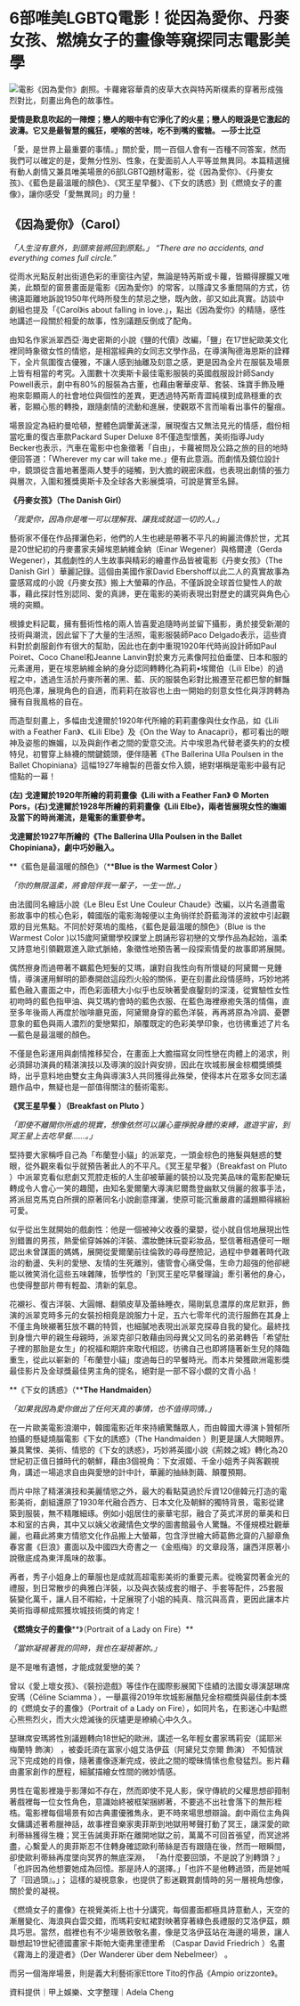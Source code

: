 # 6部唯美LGBTQ電影！從因為愛你、丹麥女孩、燃燒女子的畫像等窺探同志電影美學

![電影《因為愛你》劇照。卡蘿雍容華貴的皮草大衣與特芮斯樸素的穿著形成強烈對比，刻畫出角色的故事性。](https://wowlavie-aws.hmgcdn.com/files/article/a1/12956/atl_m_180012956_421.jpg)

**愛情是歎息吹起的一陣煙；戀人的眼中有它淨化了的火星；戀人的眼淚是它激起的波濤。它又是最智慧的瘋狂，哽喉的苦味，吃不到嘴的蜜糖。 —莎士比亞**

「愛，是世界上最重要的事情。」關於愛，問一百個人會有一百種不同答案，然而我們可以確定的是，愛無分性別、性象，在愛面前人人平等並無異同。本篇精選擁有動人劇情又兼具唯美場景的6部LGBTQ題材電影，從《因為愛你》、《丹麥女孩》、《藍色是最溫暖的顏色》、《冥王星早餐》、《下女的誘惑》到《燃燒女子的畫像》，讓你感受「愛無異同」的力量！ 

## 《因為愛你》（Carol）

_「人生沒有意外，到頭來皆將回到原點。」 “There are no accidents, and everything comes full circle.”_

從雨水光點反射出街道色彩的車窗往內望，無論是特芮斯或卡蘿，皆顯得朦朧又唯美，此類型的窗景畫面是電影《因為愛你》的常客，以隱諱又多重間隔的方式，彷彿遠距離地訴說1950年代時所發生的禁忌之戀，既內斂，卻又如此真實。訪談中劇組也提及「《Carol》is about falling in love.」，點出《因為愛你》的精隨，感性地講述一段關於相愛的故事，性別議題反倒成了配角。

由知名作家派翠西亞‧海史密斯的小說《鹽的代價》改編，「鹽」在17世紀歐美文化裡同時象徵女性的情慾，是相當經典的女同志文學作品，在導演陶德海恩斯的詮釋下，全片氛圍復古優雅，不讓人感到抽離及刻意之感，更是因為全片在服裝及場景上皆有相當的考究。入圍數十次奧斯卡最佳電影服裝的英國戲服設計師Sandy Powell表示，劇中有80%的服裝為古董，也藉由奢華皮草、套裝、珠寶手飾及睡袍來彰顯兩人的社會地位與個性的差異，更透過特芮斯青澀純樸到成熟穩重的衣著，彰顯心態的轉換，跟隨劇情的流動和進展，使觀眾不言而喻看出事件的鑿痕。

場景設定為紐約曼哈頓，整體色調暈黃迷濛，展現復古又無法見光的情感，戲份相當吃重的復古車款Packard Super Deluxe 8不僅造型懷舊，美術指導Judy Becker也表示，汽車在電影中也象徵著「自由」，卡蘿被問及公路之旅的目的地時便回答道：「Wherever my car will take me.」便有此意涵。而劇情及鏡位設計中，鏡頭從含蓄地著墨兩人雙手的碰觸，到大膽的親密床戲，也表現出劇情的張力與層次，入圍和獲獎奧斯卡及全球各大影展獎項，可說是實至名歸。

**《丹麥女孩》（The Danish Girl）**

_「我愛你，因為你是唯一可以理解我、讓我成就這一切的人。」_

藝術家不僅在作品揮灑色彩，他們的人生也總是帶著不平凡的絢麗流傳於世，尤其是20世紀初的丹麥畫家夫婦埃恩納維金納（Einar Wegener）與格爾達（Gerda Wegener），其戲劇性的人生故事與精彩的繪畫作品皆被電影《丹麥女孩》（The Danish Girl ）華麗記錄。這個由美國作家David Ebershoff以此二人的真實故事為靈感寫成的小說《丹麥女孩》搬上大螢幕的作品，不僅訴說全球首位變性人的故事，藉此探討性別認同、愛的真諦，更在電影的美術表現出對歷史的講究與角色心境的突顯。

根據史料記載，擁有藝術性格的兩人皆喜愛追隨時尚並留下攝影，勇於接受新潮的技術與潮流，因此留下了大量的生活照，電影服裝師Paco Delgado表示，這些資料對於劇服創作有很大的幫助，因此也在劇中重現1920年代時尚設計師如Paul Poiret、Coco Chanel和Jeanne Lanvin對於東方元素像阿拉伯垂墜、日本和服的元素運用，更在埃恩納維金納的身分認同轉轉化為莉莉•埃爾伯（Lili Elbe）的過程之中，透過生活於丹麥所著的黑、藍、灰的服裝色彩對比搬遷至花都巴黎的鮮豔明亮色澤，展現角色的自適，而莉莉在妝容也上由一開始的刻意女性化與浮誇轉為擁有自我風格的自在。

而造型刻畫上，多幅由戈達爾於1920年代所繪的莉莉畫像與仕女作品，如《Lili with a Feather Fan》、《Lili Elbe》及《On the Way to Anacapri》，都可看出的眼神及姿態的嫵媚，以及與創作者之間的愛意交流。片中埃恩為代替老婆失約的女模特兒，初嘗穿上絲襪的關鍵鏡頭，便伴隨著《The Ballerina Ulla Poulsen in the Ballet Chopiniana》這幅1927年繪製的芭蕾女伶入鏡，絕對堪稱是電影中最有記憶點的一幕！

**(左) 戈達爾於1920年所繪的莉莉畫像《Lili with a Feather Fan》 © Morten Pors，(右)戈達爾於1928年所繪的莉莉畫像《Lili Elbe》，兩者皆展現女性的嫵媚及當下的時尚潮流，是電影的重要參考。**

**戈達爾於1927年所繪的《The Ballerina Ulla Poulsen in the Ballet Chopiniana》，劇中巧妙融入。**

**《藍色是最溫暖的顏色》（****Blue is the Warmest Color ）**

_「你的無限溫柔，將會陪伴我一輩子，一生一世。」_

由法國同名繪話小說《Le Bleu Est Une Couleur Chaude》改編，以片名道盡電影故事中的核心色彩，韓國版的電影海報便以主角徜徉於蔚藍海洋的波紋中引起觀眾的目光焦點。不同於好萊塢的風格，《藍色是最溫暖的顏色》（Blue is the Warmest Color )以15歲阿黛爾學校課堂上朗誦形容初戀的文學作品為起始，溫柔又詩意地引領觀眾進入歐式脈絡，象徵性地預告著一段探索情愛的故事即將展開。

偶然擦身而過帶著不羈藍色短髮的艾瑪，讓對自我性向有所懷疑的阿黛爾一見鍾情，導演運用鮮明的節奏開啟這段烈火般的關係，更在刻畫此段情感時，巧妙地將藍色融入畫面之中，而色彩面積大小似乎也反映著愛痕鑿刻的深淺，從實驗性女性初吻時的藍色指甲油、與艾瑪約會時的藍色衣服、在藍色海裡療癒失落的情傷，直至多年後兩人再度於咖啡廳見面，阿黛爾身穿的藍色洋裝，再再將原為冷調、憂鬱意象的藍色與兩人濃烈的愛戀緊扣，顛覆既定的色彩美學印象，也彷彿重述了片名—藍色是最溫暖的顏色。

不僅是色彩運用與劇情推移契合，在畫面上大膽描寫女同性戀在肉體上的渴求，則必須歸功演員的精湛演技以及導演的設計與安排，因此在坎城影展金棕櫚獎頒獎時，出乎意料地由雙女主角與導演3人共同獲得此殊榮，使得本片在眾多女同志議題作品中，無疑也是一部值得關注的藝術電影。

**《冥王星早餐 ）（Breakfast on Pluto ）**

_「即使不離開你所處的現實，想像依然可以讓心靈掙脫身體的束縛，遨遊宇宙，到冥王星上去吃早餐......。」_

堅持要大家稱呼自己為「布蘭登小貓」的派翠克，一頭金棕色的捲髮與魅惑的雙眼，從外觀來看似乎就預告著此人的不平凡。《冥王星早餐》（Breakfast on Pluto ）中派翠克看似悲劇又荒腔走板的人生卻被華麗的裝扮以及完美品味的電影配樂玩轉成令人會心一笑的趣聞，由知名愛爾蘭大導演尼爾喬登幽默又俏麗的敘事手法，將派屈克馬克白所撰的原著同名小說創意揮灑，使原可能沉重嚴肅的議題顯得繽紛可愛。

似乎從出生就開始的戲劇性：他是一個被神父收養的棄嬰，從小就自信地展現出性別錯置的男孩，熱愛偷穿姊姊的洋裝、濃妝艷抹玩耍彩妝品，堅信著相遇便可一眼認出未曾謀面的媽媽，展開從愛爾蘭前往倫敦的尋母歷險記，過程中參雜著時代政治的動盪、失利的愛戀、友情的生死離別，儘管會心痛受傷，生命力超強的他卻總能以微笑消化這些五味雜陳，哲學性的「到冥王星吃早餐理論」牽引著他的身心，也使得整部片帶有輕盈、清新的氣息。

花襯衫、復古洋裝、大圓帽、翻領皮草及蕾絲睡衣，陽剛氣息濃厚的席尼默菲，飾演的派翠克時多元的女裝扮相竟是說服力十足，五六七零年代的流行服飾在其身上不僅主角映襯著狂放不羈的特質，也細膩地表現出派翠克探尋自我的變化。最終找到身懷六甲的親生母親時，派翠克卻只敢藉由同母異父又同名的弟弟轉告「希望肚子裡的那胎是女生」的祝福和期許來取代相認，彷彿自己也即將隨著新生兒的降臨重生，從此以嶄新的「布蘭登小貓」度過每日的早餐時光。而本片榮獲歐洲電影獎最佳影片及金球獎最佳男主角的提名，絕對是一部不容小覷的文青小品！

**《下女的誘惑》（****The Handmaiden）**

_「如果我因為愛你做出了任何天真的事情，也不值得同情。」_

在一片歐美電影浪潮中，韓國電影近年來持續驚豔眾人，而由韓國大導演卜贊郁所拍攝的懸疑燒腦電影《下女的誘惑》（The Handmaiden ）則更是讓人大開眼界。兼具驚悚、美術、情慾的《下女的誘惑》，巧妙將英國小說《荊棘之城》轉化為20世紀初正值日據時代的朝鮮，藉由3個視角：下女淑姬、千金小姐秀子與客觀視角，講述一場追求自由與愛戀的計中計，華麗的抽絲剝繭、顛覆預期。

而片中除了精湛演技和美麗情慾之外，最大的看點莫過於斥資120億韓元打造的電影美術，劇組還原了1930年代融合西方、日本文化及朝鮮的獨特背景，電影從建築到服裝，無不精雕細琢。例如小姐居住的豪華宅邸，融合了英式洋房的華美和日本和室的古典，其中又以姨父收藏情色文學的圖書館最令人驚豔。不僅規模壯觀華麗，也藉此將東方情慾文化作品搬上大螢幕，包含浮世繪大師葛飾北齋的八腳章魚春宮畫《巨浪》畫面以及中國四大奇書之一《金瓶梅》的文章段落，讓西洋原著小說徹底成為東洋風味的故事。

再者，秀子小姐身上的華服也是成就高超電影美術的重要元素。從晚宴閃著金光的禮服，到日常散步的典雅白洋裝，以及與衣裝成套的帽子、手套等配件，25套服裝變化萬千，讓人目不暇給，十足展現了小姐的純真、陰沉與高貴，更因此讓本片美術指導柳成熙獲坎城技術獎的肯定！

**《燃燒女子的畫像****》（Portrait of a Lady on Fire）**

_「當妳凝視著我的同時，我也在凝視著妳。」_

是不是唯有遺憾，才能成就愛戀的美？

曾以《愛上壞女孩》、《裝扮遊戲》等佳作在國際影展闖下佳績的法國女導演瑟琳席安瑪（Céline Sciamma ），一舉贏得2019年坎城影展酷兒金棕櫚獎與最佳劇本獎的《燃燒女子的畫像》（Portrait of a Lady on Fire），如同片名，在影迷心中點燃心熊熊烈火，而大火熄滅後的灰燼更是繚繞心中久久。

瑟琳席安瑪將性別議題轉向18世紀的歐洲，講述一名年輕女畫家瑪莉安（諾耶米梅蘭特 飾演） ，被委託須在富家小姐艾洛伊茲（阿黛兒艾奈爾 飾演） 不知情狀況下完成她的肖像，隨著畫像逐漸完成，彼此之間的曖昧情愫也愈發猛烈。影片藉由畫家創作的歷程，細膩描繪女性間的微妙情感。

男性在電影裡幾乎影薄如不存在，然而即使不見人影，保守傳統的父權思想卻箝制著戲裡每一位女性角色，意識始終被框架捆綁著，不要逃不出社會落下的無形桎梏。電影裡每個場景有如古典畫優雅雋永，更不時來場思想辯論。劇中兩位主角與女傭講述著希臘神話，故事裡音樂家奧菲斯到地獄用琴聲打動了冥王，讓深愛的歐利蒂絲獲得生機；冥王告誡奧菲斯在離開地獄之前，萬萬不可回首張望，而冥途將盡，心繫愛人的奧菲斯忍不住轉身確認歐利蒂絲是否有跟隨在後，然而一眼瞬間，卻使歐利蒂絲再度墜向冥界的無底深淵， 「為什麼要回頭，不是說了別轉頭？」「也許因為他想要她成為回憶。那是詩人的選擇。」「也許不是他轉過頭，而是她喊了『回過頭』。」； 這樣的凝視意象，也提供了影迷觀賞劇情時的另一層視角想像，關於愛的凝視。

《燃燒女子的畫像》在視覺美術上也十分講究，每個畫面都極具詩意動人，天空的漸層變化、海浪與白雲交錯，而瑪莉安紅裙對映著穿著綠色長禮服的艾洛伊茲，頗具巧思。當然，戲裡也有不少場景致敬名畫，像是艾洛伊茲站在海邊的場景，讓人聯想起19世紀德國畫家卡斯帕大衛弗里德里希 （Caspar David Friedrich ）名畫《霧海上的漫遊者》（Der Wanderer über dem Nebelmeer） 。

而另一個海岸場景，則是義大利藝術家Ettore Tito的作品《Ampio orizzonte》。

資料提供｜甲上娛樂、文字整理｜Adela Cheng
